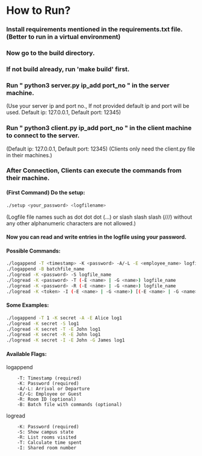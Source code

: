 # How to Run?

### Install requirements mentioned in the requirements.txt file. (Better to run in a virtual environment)

### Now go to the build directory.

### If not build already, run 'make build' first.

### Run " python3 server.py ip_add port_no " in the server machine.
(Use your server ip and port no., If not provided default ip and port will be used. Default ip: 127.0.0.1, Default port: 12345)

### Run " python3 client.py ip_add port_no " in the client machine to connect to the server.
(Default ip: 127.0.0.1, Default port: 12345) (Clients only need the client.py file in their machines.)

### After Connection, Clients can execute the commands from their machine.

#### (First Command) Do the setup:
```bash
./setup <your_password> <logfilename>
```
(Logfile file names such as dot dot dot (...) or slash slash slash (///) without any other alphanumeric characters are not allowed.)

#### Now you can read and write entries in the logfile using your password.

#### Possible Commands:

```bash
./logappend -T <timestamp> -K <password> -A/-L -E <employee_name> logfile_name
./logappend -B batchfile_name
./logread -K <password> -S logfile_name
./logread -K <password> -T (-E <name> | -G <name>) logfile_name
./logread -K <password> -R (-E <name> | -G <name>) logfile_name
./logread -K <token> -I (-E <name> | -G <name>) [(-E <name> | -G <name>) ...] logfile_name
```

#### Some Examples:

```bash
./logappend -T 1 -K secret -A -E Alice log1
./logread -K secret -S log1
./logread -K secret -T -E John log1
./logread -K secret -R -E John log1
./logread -K secret -I -E John -G James log1
```

#### Available Flags:

logappend
```
    -T: Timestamp (required)
    -K: Password (required)
    -A/-L: Arrival or Departure
    -E/-G: Employee or Guest
    -R: Room ID (optional)
    -B: Batch file with commands (optional)
```
logread
```
    -K: Password (required)
    -S: Show campus state
    -R: List rooms visited
    -T: Calculate time spent
    -I: Shared room number
```
